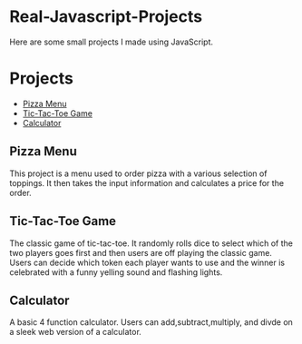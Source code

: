 # Real-Javascript-Projects

Here are some small projects I made using JavaScript.

# Projects
* <a href="https://htmlpreview.github.io/?https://github.com/Jassefa3/Real-Javascript-Projects/blob/main/Pizza_Project/Pizza.html" target="_blank">Pizza Menu</a>
* <a href="https://htmlpreview.github.io/?https://github.com/Jassefa3/Real-Javascript-Projects/tree/main/TicTacToe" target="_blank">Tic-Tac-Toe Game</a>
* <a href="https://htmlpreview.github.io/?https://github.com/Jassefa3/Real-Javascript-Projects/blob/main/calculator.html" target="_blank">Calculator</a>



## Pizza Menu
This project is a menu used to order pizza with a various selection of toppings. It then takes the input information and calculates a price for the order.
## Tic-Tac-Toe Game
The classic game of tic-tac-toe. It randomly rolls dice to select which of the two players goes first and then users are off playing the classic game. Users can decide which token each player wants to use and the winner is celebrated with a funny yelling sound and flashing lights.
## Calculator
A basic 4 function calculator. Users can add,subtract,multiply, and divde on a sleek web version of a calculator.
